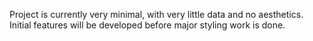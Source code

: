 Project is currently very minimal, with very little data and no aesthetics. Initial features will be developed before major styling work is done.